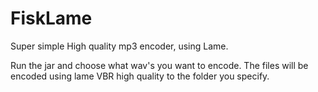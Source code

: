 # FiskLame
  Super simple High quality mp3 encoder, using Lame.

Run the jar and choose what wav's you want to encode.
The files will be encoded using lame VBR high quality to the folder you specify.
